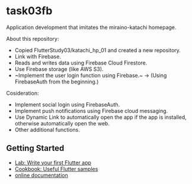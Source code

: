 # task03fb

Application development that imitates the miraino-katachi homepage.

About this repository:
  - Copied FlutterStudy03/katachi_hp_01 and created a new repository.
  - Link with Firebase.
  - Reads and writes data using Firebase Cloud Firestore.
  - Use Firebase storage (like AWS S3).
  - ~Implement the user login function using Firebase.~ -> (Using FirebaseAuth from the beginning.)

Cosideration:
  - Implement social login using FirebaseAuth.
  - Implement push notifications using Firebase cloud messaging.
  - Use Dynamic Link to automatically open the app if the app is installed, otherwise automatically open the web.
  - Other additional functions.

## Getting Started

- [Lab: Write your first Flutter app](https://flutter.dev/docs/get-started/codelab)
- [Cookbook: Useful Flutter samples](https://flutter.dev/docs/cookbook)
- [online documentation](https://flutter.dev/docs)
